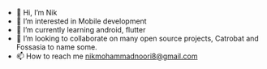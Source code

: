 - 👋 Hi, I’m Nik 
- 👀 I’m interested in Mobile development
- 🌱 I’m currently learning android, flutter
- 💞️ I’m looking to collaborate on many open source projects, Catrobat and Fossasia to name some.
- 📫 How to reach me nikmohammadnoori8@gmail.com

